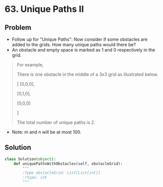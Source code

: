 # 63. Unique Paths II

## Problem
- Follow up for "Unique Paths": Now consider if some obstacles are added to the grids. How many unique paths would there be?
- An obstacle and empty space is marked as 1 and 0 respectively in the grid.

> For example,
> 
> There is one obstacle in the middle of a 3x3 grid as illustrated below.
> 
> [
>   [0,0,0],
>   
>   [0,1,0],
>   
>   [0,0,0]
>   
> ]
> 
> The total number of unique paths is 2.

- Note: m and n will be at most 100.

## Solution
```python
class Solution(object):
    def uniquePathsWithObstacles(self, obstacleGrid):
        """
        :type obstacleGrid: List[List[int]]
        :rtype: int
        """
```
